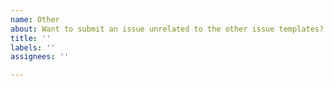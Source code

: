 ```yaml
---
name: Other
about: Want to submit an issue unrelated to the other issue templates?
title: ''
labels: ''
assignees: ''

---
```



